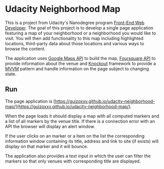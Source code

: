 # Udacity Neighborhood Map

This is a project from Udacity's Nanodegree program [Front-End Web Developer](https://udacity.com/course/front-end-web-developer-nanodegree--nd001/). The goal of this project is to develop a single page application featuring a map of your neighborhood or a neighborhood you would like to visit. You will then add functionality to this map including highlighted locations, third-party data about those locations and various ways to browse the content.

The application uses [Google Maps API](https://developers.google.com/maps/) to build the map, [Foursquare API](https://developer.foursquare.com/) to provide information about the venue and [Knockout](http://knockoutjs.com/) framework to provide a [MVVM](https://en.wikipedia.org/wiki/Model%E2%80%93view%E2%80%93viewmodel) pattern and handle information on the page subject to changing state.

## Run

The page application is [https://guizoxxv.github.io/udacity-neighborhood-map/](https://guizoxxv.github.io/udacity-neighborhood-map/).

When the page loads it should display a map with all computed markers and a list of all markers by the venue title. If there is a connection error with an API the browser will display an alert window.

If the user clicks on an marker or a item on the list the corresponding information window containing its title, address and link to site (if exists) will display on that marker and it will bounce.

The application also provides a text input in which the user can filter the markers so that only venues with corresponding title are displayed.
